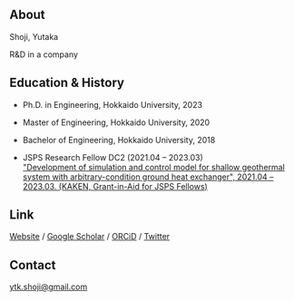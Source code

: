 ## About

Shoji, Yutaka

R&D in a company


## Education & History

- Ph.D. in Engineering, Hokkaido University, 2023
- Master of Engineering, Hokkaido University, 2020
- Bachelor of Engineering, Hokkaido University, 2018

- JSPS Research Fellow DC2 (2021.04 &ndash; 2023.03)<br>
["Development of simulation and control model for shallow geothermal system with arbitrary-condition ground heat exchanger", 2021.04 &ndash; 2023.03. (KAKEN, Grant-in-Aid for JSPS Fellows)](https://kaken.nii.ac.jp/grant/KAKENHI-PROJECT-21J11799/)<br>


## Link

[Website](https://yutakashoji.netlify.app) / [Google Scholar](https://scholar.google.com/citations?user=fQR2qG4AAAAJ) / [ORCiD](https://orcid.org/0000-0003-2532-6640) / [Twitter](https://twitter.com/yshoji_tw)


## Contact

[ytk.shoji@gmail.com](<mailto:ytk.shoji@gmail.com>)  
